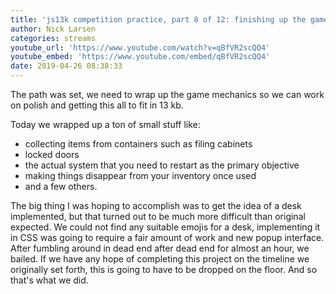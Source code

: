 ```yaml
---
title: 'js13k competition practice, part 8 of 12: finishing up the game mechanics (day 35)'
author: Nick Larsen
categories: streams
youtube_url: 'https://www.youtube.com/watch?v=qBfVR2scQQ4'
youtube_embed: 'https://www.youtube.com/embed/qBfVR2scQQ4'
date: 2019-04-26 08:38:33
---
```


The path was set, we need to wrap up the game mechanics so we can work on polish and getting this all to fit in 13 kb.

Today we wrapped up a ton of small stuff like:

- collecting items from containers such as filing cabinets
- locked doors
- the actual system that you need to restart as the primary objective
- making things disappear from your inventory once used
- and a few others.

The big thing I was hoping to accomplish was to get the idea of a desk implemented, but that turned out to be much more difficult than original expected.  We could not find any suitable emojis for a desk, implementing it in CSS was going to require a fair amount of work and new popup interface.  After fumbling around in dead end after dead end for almost an hour, we bailed.  If we have any hope of completing this project on the timeline we originally set forth, this is going to have to be dropped on the floor.  And so that's what we did.

